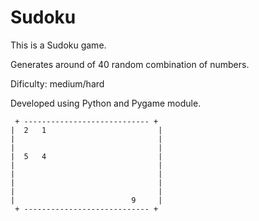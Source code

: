 # Sudoku

This is a Sudoku game.

Generates around of 40 random combination of numbers.

Dificulty: medium/hard

Developed using Python and Pygame module.



```
 + ---------------------------- + 
|  2   1                         |
|                                |
|                                |
|  5   4                         |
|                                |
|                                |
|                                |
|                                |
|                          9     |
 + ---------------------------- +

```
